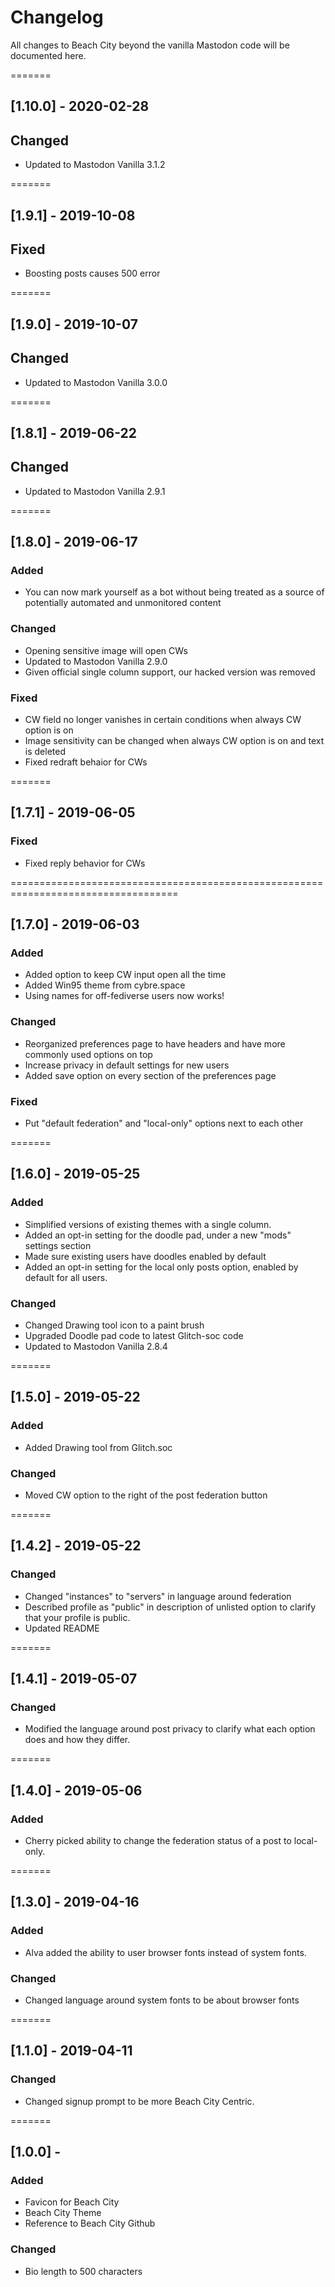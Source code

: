 Changelog
=========

All changes to Beach City beyond the vanilla Mastodon code will be documented here.

=======
## [1.10.0] - 2020-02-28

## Changed
- Updated to Mastodon Vanilla 3.1.2


=======
## [1.9.1] - 2019-10-08

## Fixed
- Boosting posts causes 500 error
  
=======
## [1.9.0] - 2019-10-07

## Changed
- Updated to Mastodon Vanilla 3.0.0

=======
## [1.8.1] - 2019-06-22

## Changed
- Updated to Mastodon Vanilla 2.9.1

=======
## [1.8.0] - 2019-06-17

### Added
- You can now mark yourself as a bot without being treated as a source of potentially automated and unmonitored content

### Changed
- Opening sensitive image will open CWs
- Updated to Mastodon Vanilla 2.9.0
- Given official single column support, our hacked version was removed

### Fixed
- CW field no longer vanishes in certain conditions when always CW option is on
- Image sensitivity can be changed when always CW option is on and text is deleted
- Fixed redraft behaior for CWs

=======
## [1.7.1] - 2019-06-05

### Fixed
- Fixed reply behavior for CWs

===================================================================================
## [1.7.0] - 2019-06-03

### Added
- Added option to keep CW input open all the time
- Added Win95 theme from cybre.space
- Using names for off-fediverse users now works!

### Changed
- Reorganized preferences page to have headers and have more commonly used options on top
- Increase privacy in default settings for new users
- Added save option on every section of the preferences page

### Fixed
- Put "default federation" and "local-only" options next to each other

=======
## [1.6.0] - 2019-05-25

### Added
- Simplified versions of existing themes with a single column.
- Added an opt-in setting for the doodle pad, under a new "mods" settings section
- Made sure existing users have doodles enabled by default
- Added an opt-in setting for the local only posts option, enabled by default for all users.

### Changed
- Changed Drawing tool icon to a paint brush
- Upgraded Doodle pad code to latest Glitch-soc code
- Updated to Mastodon Vanilla 2.8.4

=======
## [1.5.0] - 2019-05-22
### Added
- Added Drawing tool from Glitch.soc

### Changed
- Moved CW option to the right of the post federation button


=======
## [1.4.2] - 2019-05-22
### Changed
- Changed "instances" to "servers" in language around federation
- Described profile as "public" in description of unlisted option to clarify that your profile is public.
- Updated README

=======
## [1.4.1] - 2019-05-07
### Changed
- Modified the language around post privacy to clarify what each option does and how they differ.

=======
## [1.4.0] - 2019-05-06
### Added
- Cherry picked ability to change the federation status of a post to local-only.

=======
## [1.3.0] - 2019-04-16
### Added
- Alva added the ability to user browser fonts instead of system fonts.

### Changed
- Changed language around system fonts to be about browser fonts

=======
## [1.1.0] - 2019-04-11
### Changed
- Changed signup prompt to be more Beach City Centric.

=======
## [1.0.0] - 
### Added
- Favicon for Beach City
- Beach City Theme
- Reference to Beach City Github

### Changed
- Bio length to 500 characters